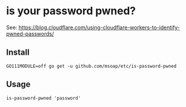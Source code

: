 # is your password pwned?

See: https://blog.cloudflare.com/using-cloudflare-workers-to-identify-pwned-passwords/

## Install

    GO111MODULE=off go get -u github.com/msoap/etc/is-password-pwned

## Usage

    is-password-pwned 'password'
